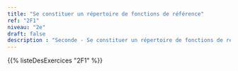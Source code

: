 ```yaml
---
title: "Se constituer un répertoire de fonctions de référence"
ref: "2F1"
niveau: "2e"
draft: false
description : "Seconde - Se constituer un répertoire de fonctions de référence"
---
```


{{% listeDesExercices "2F1" %}}

